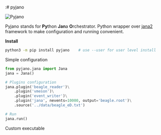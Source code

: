 :# pyjano

![Pyjano](logo.png) 

Pyjano stands for **Py**thon **Jan**a **O**rchestrator. Python wrapper over 
[jana2](https://github.com/JeffersonLab/JANA2) framework to make configuration
 and running convenient. 

**Install**

```bash
python3 -m pip install pyjano    # use --user for user level install
```

Simple configuration

```python
from pyjano.jana import Jana
jana = Jana()

# Plugins configuration 
jana.plugin('beagle_reader')\
    .plugin('vmeson')\
    .plugin('event_writer')\
    .plugin('jana', nevents=10000, output='beagle.root')\
    .source('../data/beagle_eD.txt')

# Run
jana.run()
```

Custom executable
